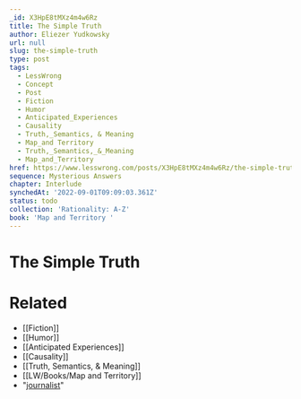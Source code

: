 ```yaml
---
_id: X3HpE8tMXz4m4w6Rz
title: The Simple Truth
author: Eliezer Yudkowsky
url: null
slug: the-simple-truth
type: post
tags:
  - LessWrong
  - Concept
  - Post
  - Fiction
  - Humor
  - Anticipated_Experiences
  - Causality
  - Truth,_Semantics, & Meaning
  - Map_and Territory
  - Truth,_Semantics,_&_Meaning
  - Map_and_Territory
href: https://www.lesswrong.com/posts/X3HpE8tMXz4m4w6Rz/the-simple-truth
sequence: Mysterious Answers
chapter: Interlude
synchedAt: '2022-09-01T09:09:03.361Z'
status: todo
collection: 'Rationality: A-Z'
book: 'Map and Territory '
---
```


# The Simple Truth


# Related

- [[Fiction]]
- [[Humor]]
- [[Anticipated Experiences]]
- [[Causality]]
- [[Truth, Semantics, & Meaning]]
- [[LW/Books/Map and Territory]]
- "[journalist](http://www.3ammagazine.com/litarchives/2003/jan/interview_catherine_camus.html)"